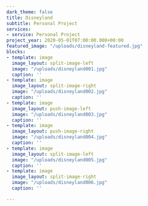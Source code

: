```yaml
---
dark_theme: false
title: Disneyland
subtitle: Personal Project
services:
- service: Personal Project
project_year: 2020-05-01T07:00:00.000+00:00
featured_image: "/uploads/disneyland-featured.jpg"
blocks:
- template: image
  image_layout: split-image-left
  image: "/uploads/disneyland001.jpg"
  caption: ''
- template: image
  image_layout: split-image-right
  image: "/uploads/disneyland002.jpg"
  caption: ''
- template: image
  image_layout: push-image-left
  image: "/uploads/disneyland003.jpg"
  caption: ''
- template: image
  image_layout: push-image-right
  image: "/uploads/disneyland004.jpg"
  caption: ''
- template: image
  image_layout: split-image-left
  image: "/uploads/disneyland005.jpg"
  caption: ''
- template: image
  image_layout: split-image-right
  image: "/uploads/disneyland006.jpg"
  caption: ''

---
```

